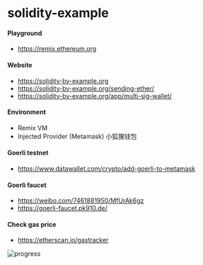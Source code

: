 # solidity-example

#### Playground
- https://remix.ethereum.org

#### Website
- https://solidity-by-example.org
- https://solidity-by-example.org/sending-ether/
- https://solidity-by-example.org/app/multi-sig-wallet/

#### Environment
- Remix VM
- Injected Provider (Metamask) 小狐狸钱包

#### Goerli testnet
- https://www.datawallet.com/crypto/add-goerli-to-metamask

#### Goerli faucet
- https://weibo.com/7461881950/MfUrAk6gz
- https://goerli-faucet.pk910.de/

#### Check gas price
- https://etherscan.io/gastracker

![progress](https://user-images.githubusercontent.com/17329299/230814283-0fd1c417-b72f-4dad-985d-20d566251ed7.gif)
